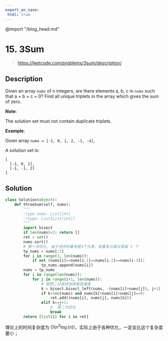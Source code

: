 ```yaml
---
export_on_save:
 html: true
---
```

@import "/blog_head.md"

# 15. 3Sum

> <https://leetcode.com/problems/3sum/description/>

## Description

Given an array `nums` of n integers, are there elements a, b, c in `nums` such that a + b + c = 0? Find all unique triplets in the array which gives the sum of zero.

**Note**:

The solution set must not contain duplicate triplets.

**Example**:

Given array `nums = [-1, 0, 1, 2, -1, -4]`,

A solution set is:
```
[
  [-1, 0, 1],
  [-1, -1, 2]
]
```

## Solution

```python {class=line-numbers}
class Solution(object):
    def threeSum(self, nums):
        """
        :type nums: List[int]
        :rtype: List[List[int]]
        """
        import bisect
        if len(nums)<3: return []
        ret = set()
        nums.sort()
        # 第一次优化, 由于选中的最多是3个元素，故重复元素仅保留 3 个
        tp_nums = nums[:3]
        for i in range(3, len(nums)):
            if not (nums[i]==nums[i-1]==nums[i-2]==nums[i-3]):
                tp_nums.append(nums[i])
        nums = tp_nums
        for i in range(len(nums)):
            for j in range(i+1, len(nums)):
                # 使用二分查找加快查找速度
                k = bisect.bisect_left(nums, -(nums[i]+nums[j]), j+1)
                if k<len(nums) and nums[k]+nums[i]+nums[j]==0:
                    ret.add((nums[i], nums[j], nums[k]))
                elif k==j+1:
                    #  第二次优化
                    break
        return [list(i) for i in ret]
```
理论上的时间复杂度为 $O(n^2\log(n))$，实际上由于各种优化，一定会比这个复杂度要小；

